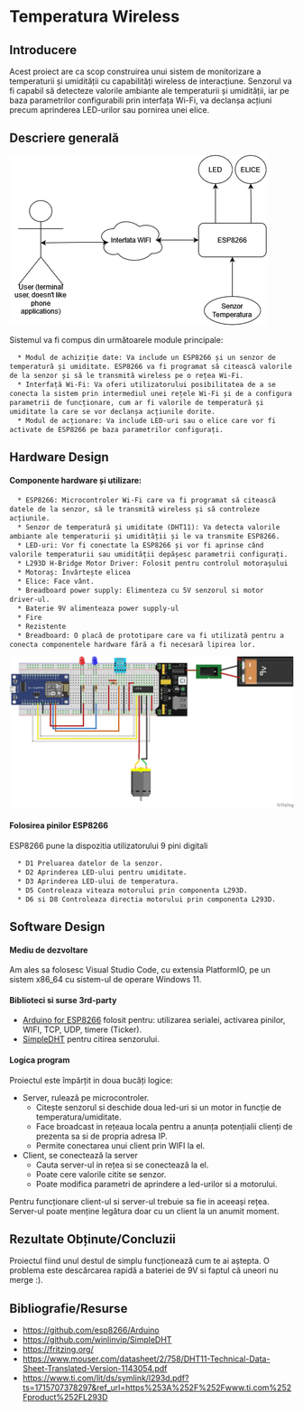# Temperatura Wireless

## Introducere

Acest proiect are ca scop construirea unui sistem de monitorizare a
temperaturii și umidității cu capabilități wireless de interacțiune.
Senzorul va fi capabil să detecteze valorile ambiante ale temperaturii
și umidității, iar pe baza parametrilor configurabili prin interfața
Wi-Fi, va declanșa acțiuni precum aprinderea LED-urilor sau pornirea
unei elice.

## Descriere generală

![](./files/diagram.png)

Sistemul va fi compus din următoarele module principale:

      * Modul de achiziție date: Va include un ESP8266 și un senzor de temperatură și umiditate. ESP8266 va fi programat să citească valorile de la senzor și să le transmită wireless pe o rețea Wi-Fi.
      * Interfață Wi-Fi: Va oferi utilizatorului posibilitatea de a se conecta la sistem prin intermediul unei rețele Wi-Fi și de a configura parametrii de funcționare, cum ar fi valorile de temperatură și umiditate la care se vor declanșa acțiunile dorite.
      * Modul de acționare: Va include LED-uri sau o elice care vor fi activate de ESP8266 pe baza parametrilor configurați.

## Hardware Design

#### Componente hardware și utilizare:

      * ESP8266: Microcontroler Wi-Fi care va fi programat să citească datele de la senzor, să le transmită wireless și să controleze acțiunile.
      * Senzor de temperatură și umiditate (DHT11): Va detecta valorile ambiante ale temperaturii și umidității și le va transmite ESP8266.
      * LED-uri: Vor fi conectate la ESP8266 și vor fi aprinse când valorile temperaturii sau umidității depășesc parametrii configurați.
      * L293D H-Bridge Motor Driver: Folosit pentru controlul motorașului
      * Motoraș: Învârtește elicea
      * Elice: Face vânt.
      * Breadboard power supply: Elimenteza cu 5V senzorul si motor driver-ul.
      * Baterie 9V alimenteaza power supply-ul
      * Fire
      * Rezistente
      * Breadboard: O placă de prototipare care va fi utilizată pentru a conecta componentele hardware fără a fi necesară lipirea lor.

![](./files/schema_electica.png)

#### Folosirea pinilor ESP8266

ESP8266 pune la dispozitia utilizatorului 9 pini digitali

      * D1 Preluarea datelor de la senzor.
      * D2 Aprinderea LED-ului pentru umiditate.
      * D3 Aprinderea LED-ului de temperatura.
      * D5 Controleaza viteaza motorului prin componenta L293D.
      * D6 si D8 Controleaza directia motorului prin componenta L293D.

## Software Design

#### Mediu de dezvoltare

Am ales sa folosesc Visual Studio Code, cu extensia PlatformIO, pe un
sistem x86_64 cu sistem-ul de operare Windows 11.

#### Biblioteci si surse 3rd-party

-   [Arduino for
    ESP8266](https://registry.platformio.org/platforms/platformio/espressif8266)
    folosit pentru: utilizarea serialei, activarea pinilor, WIFI, TCP,
    UDP, timere (Ticker).
-   [SimpleDHT](https://registry.platformio.org/libraries/winlinvip/SimpleDHT)
    pentru citirea senzorului.

#### Logica program

Proiectul este împărțit in doua bucăți logice:

-   Server, rulează pe microcontroler.
    -   Citește senzorul si deschide doua led-uri si un motor in funcție
        de temperatura/umiditate.
    -   Face broadcast in rețeaua locala pentru a anunța potențialii
        clienți de prezenta sa si de propria adresa IP.
    -   Permite conectarea unui client prin WIFI la el.
-   Client, se conectează la server
    -   Cauta server-ul in rețea si se conectează la el.
    -   Poate cere valorile citite se senzor.
    -   Poate modifica parametri de aprindere a led-urilor si a
        motorului.

Pentru funcționare client-ul si server-ul trebuie sa fie in aceeași
rețea. Server-ul poate menține legătura doar cu un client la un anumit
moment.

## Rezultate Obținute/Concluzii

Proiectul fiind unul destul de simplu funcționează cum te ai aștepta. O
problema este descărcarea rapidă a bateriei de 9V si faptul că uneori nu
merge :).

## Bibliografie/Resurse

-   <https://github.com/esp8266/Arduino>
-   <https://github.com/winlinvip/SimpleDHT>
-   <https://fritzing.org/>
-   <https://www.mouser.com/datasheet/2/758/DHT11-Technical-Data-Sheet-Translated-Version-1143054.pdf>
-   <https://www.ti.com/lit/ds/symlink/l293d.pdf?ts=1715707378297&ref_url=https%253A%252F%252Fwww.ti.com%252Fproduct%252FL293D>
